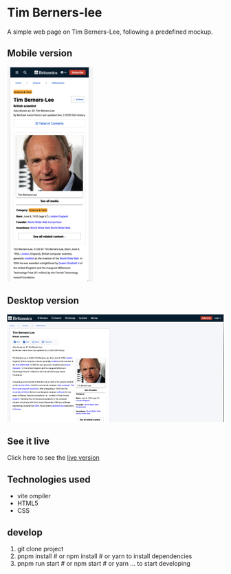 # Tim Berners-lee

A simple web page on Tim Berners-Lee, following a predefined mockup. 

## Mobile version
![Mobile version](./images/mobile-version%20.png)

## Desktop version
![Desktop version](./images/desktop-version.png)

## See it live
Click here to see the [live version](https://yannick2019.github.io/tim-berners-lee/) 

## Technologies used
- vite ompiler
-  HTML5
- CSS

## develop
1. git clone project
2. pnpm install # or npm install # or yarn to install dependencies
3. pnpm run start # or npm start # or yarn ... to start developing
